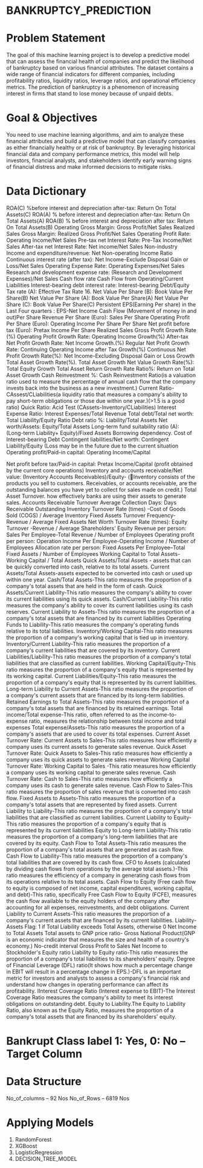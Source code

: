 # BANKRUPTCY_PREDICTION
# Problem Statement
The goal of this machine learning project is to develop a predictive model that can assess the financial health of companies and predict the likelihood of bankruptcy based on various financial attributes. The dataset contains a wide range of financial indicators for different companies, including profitability ratios, liquidity ratios, leverage ratios, and operational efficiency metrics. The prediction of bankruptcy is a phenomenon of increasing interest in firms that stand to lose money because of unpaid debts.
# Goal & Objectives
You need to use machine learning algorithms, and aim to analyze these financial attributes and build a predictive model that can classify companies as either financially healthy or at risk of bankruptcy. By leveraging historical financial data and company performance metrics, this model will help investors, financial analysts, and stakeholders identify early warning signs of financial distress and make informed decisions to mitigate risks.
# Data Dictionary
ROA(C) %before interest and depreciation after-tax: Return On Total Assets(C) 
ROA(A) % before interest and depreciation after-tax: Return On Total Assets(A)
ROA(B) % before interest and depreciation after tax: Return On Total Assets(B)
Operating Gross Margin: Gross Profit/Net Sales
Realized Sales Gross Margin: Realized Gross Profit/Net Sales
Operating Profit Rate: Operating Income/Net Sales
Pre-tax net Interest Rate: Pre-Tax Income/Net Sales 
After-tax net Interest Rate: Net income/Net Sales
Non-industry Income and expenditure/revenue: Net Non-operating Income Ratio
Continuous interest rate (after tax): Net Income-Exclude Disposal Gain or Loss/Net Sales
Operating Expense Rate: Operating Expenses/Net Sales
Research and development expense rate: (Research and Development Expenses)/Net Sales
Cash flow rate Cash Flow from Operating/Current Liabilities
Interest-bearing debt interest rate: Interest-bearing Debt/Equity
Tax rate (A): Effective Tax Rate
16. Net Value Per Share (B): Book Value Per Share(B)
Net Value Per Share (A): Book Value Per Share(A)
Net Value Per Share (C): Book Value Per Share(C)
Persistent EPS(Earning Per share) in the Last Four quarters : EPS-Net Income
Cash Flow (Movement of money in and out)Per Share
Revenue Per Share (Euro): Sales Per Share
Operating Profit Per Share (Euro): Operating Income Per Share 
Per Share Net profit before tax (Euro): Pretax Income Per Share
Realized Sales Gross Profit Growth Rate (%)
Operating Profit Growth Rate: Operating Income Growth(%)
After-tax Net Profit Growth Rate: Net Income Growth.(%)
Regular Net Profit Growth Rate: Continuing Operating Income after Tax Growth(%)
Continuous Net Profit Growth Rate(%): Net Income-Excluding Disposal Gain or Loss Growth
Total Asset Growth Rate(%). Total Asset Growth
Net Value Growth Rate(%): Total Equity Growth 
Total Asset Return Growth Rate Ratio%: Return on Total Asset Growth
Cash Reinvestment %: Cash Reinvestment Ratio(is a valuation ratio used to measure the  percentage of annual cash flow that the company invests back into the business as a new investment.)
Current Ratio- CAssest/CLiabilities(a liquidity ratio that measures a company's ability to pay short-term obligations or those due within one year.)(>1.5 is a good ratio)
Quick Ratio: Acid Test (CAssets-Inventory/CLiabilities)
Interest Expense Ratio: Interest Expenses/Total Revenue
Total debt/Total net worth: Total Liability/Equity Ratio
Debt ratio %: Liability/Total Assets
Net worth/Assets: Equity/Total Assets
Long-term fund suitability ratio (A): (Long-term Liability+ Equity)/Fixed Assets
Borrowing dependency. Cost of Interest-bearing Debt
Contingent liabilities/Net worth: Contingent Liability/Equity (Loss may be in the future due to the current situation
Operating profit/Paid-in capital: Operating Income/Capital 

Net profit before tax/Paid-in capital: Pretax Income/Capital (profit obtained by the current core operations)
Inventory and accounts receivable/Net value: (Inventory Accounts Receivables)/Equity- (Inventory consists of the products you sell to customers. Receivables, or accounts receivable, are the outstanding balances you have yet to collect for sales made on credit.)
Total Asset Turnover. how effectively banks are using their assets to generate sales.
Accounts Receivable Turnover
Average Collection Days: Days Receivable Outstanding
Inventory Turnover Rate (times) -Cost of Goods Sold (COGS) / Average Inventory
Fixed Assets Turnover Frequency-Revenue / Average Fixed Assets
Net Worth Turnover Rate (times): Equity Turnover -Revenue / Average Shareholders' Equity
Revenue per person: Sales Per Employee-Total Revenue / Number of Employees
Operating profit per person: Operation Income Per Employee-Operating Income / Number of Employees
Allocation rate per person: Fixed Assets Per Employee–Total Fixed Assets / Number of Employees
Working Capital to Total Assets-Working Capital / Total Assets
Quick Assets/Total Assets - assets that can be quickly converted into cash, relative to its total assets.
Current Assets/Total Assets-assets expected to be converted into cash or used up within one year.
Cash/Total Assets-This ratio measures the proportion of a company's total assets that are held in the form of cash.
Quick Assets/Current Liability-This ratio measures the company's ability to cover its current liabilities using its quick assets.
Cash/Current Liability-This ratio measures the company's ability to cover its current liabilities using its cash reserves.
Current Liability to Assets-This ratio measures the proportion of a company's total assets that are financed by its current liabilities
Operating Funds to Liability-This ratio measures the company's operating funds relative to its total liabilities.
Inventory/Working Capital-This ratio measures the proportion of a company's working capital that is tied up in inventory.
Inventory/Current Liability-This ratio measures the proportion of a company's current liabilities that are covered by its inventory.
Current Liabilities/Liability-This ratio measures the proportion of a company's total liabilities that are classified as current liabilities.
Working Capital/Equity-This ratio measures the proportion of a company's equity that is represented by its working capital.
Current Liabilities/Equity-This ratio measures the proportion of a company's equity that is represented by its current liabilities.
Long-term Liability to Current Assets-This ratio measures the proportion of a company's current assets that are financed by its long-term liabilities.
Retained Earnings to Total Assets-This ratio measures the proportion of a company's total assets that are financed by its retained earnings.
Total income/Total expense-This ratio, often referred to as the income-to-expense ratio, measures the relationship between total income and total expenses
Total expense/Assets-This ratio measures the proportion of a company's assets that are used to cover its total expenses.
Current Asset Turnover Rate: Current Assets to Sales-This ratio measures how efficiently a company uses its current assets to generate sales revenue.
Quick Asset Turnover Rate: Quick Assets to Sales-This ratio measures how efficiently a company uses its quick assets to generate sales revenue
Working Capital Turnover Rate: Working Capital to Sales -This ratio measures how efficiently a company uses its working capital to generate sales revenue.
Cash Turnover Rate: Cash to Sales-This ratio measures how efficiently a company uses its cash to generate sales revenue.
Cash Flow to Sales-This ratio measures the proportion of sales revenue that is converted into cash flow.
Fixed Assets to Assets-This ratio measures the proportion of a company's total assets that are represented by fixed assets.
Current Liability to Liability-This ratio measures the proportion of a company's total liabilities that are classified as current liabilities.
Current Liability to Equity-This ratio measures the proportion of a company's equity that is represented by its current liabilities
Equity to Long-term Liability-This ratio measures the proportion of a company's long-term liabilities that are covered by its equity.
Cash Flow to Total Assets-This ratio measures the proportion of a company's total assets that are generated as cash flow.
Cash Flow to Liability-This ratio measures the proportion of a company's total liabilities that are covered by its cash flow.
CFO to Assets (calculated by dividing cash flows from operations by the average total assets.)-This ratio measures the efficiency of a company in generating cash flows from its operations relative to its total assets.
Cash Flow to Equity (Free cash flow to equity is composed of net income, capital expenditures, working capital, and debt)-This ratio, specifically Free Cash Flow to Equity (FCFE), measures the cash flow available to the equity holders of the company after accounting for all expenses, reinvestments, and debt obligations.
Current Liability to Current Assets-This ratio measures the proportion of a company's current assets that are financed by its current liabilities.
Liability-Assets Flag: 1 if Total Liability exceeds Total Assets, otherwise 0
Net Income to Total Assets
Total assets to GNP price ratio- Gross National Product(GNP is an economic indicator that measures the size and health of a country's economy.)
No-credit interval
Gross Profit to Sales
Net Income to Stockholder's Equity ratio
Liability to Equity ratio-This ratio measures the proportion of a company's total liabilities to its shareholders' equity.
Degree of Financial Leverage (DFL) ratio(It shows how much a percentage change in EBIT will result in a percentage change in EPS.)-DFL is an important metric for investors and analysts to assess a company's financial risk and understand how changes in operating performance can affect its profitability.
IInterest Coverage Ratio (Interest expense to EBIT)-The Interest Coverage Ratio measures the company's ability to meet its interest obligations on outstanding debt.
Equity to Liability.The Equity to Liability Ratio, also known as the Equity Ratio, measures the proportion of a company's total assets that are financed by its shareholders' equity.
# Bankrupt Class label 1: Yes, 0: No – Target Column

# Data Structure
No_of_columns – 92 Nos
No_of_Rows – 6819 Nos

# Applying Models
1) RandomForest
2) XGBoost
3) LogisticRegression
4) DECISION_TREE_MODEL










